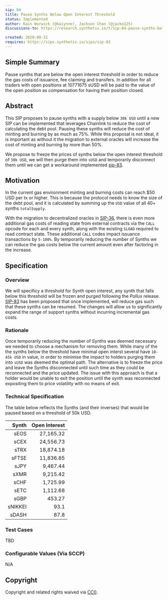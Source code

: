 ```yaml
---
sip: 84
title: Pause Synths Below Open Interest Threshold
status: Implemented
author: Kain Warwick (@kaiynne), Jackson Chan (@jacko125)
discussions-to: https://research.synthetix.io/t/sip-84-pause-synths-below-open-interest-threshold/189

created: 2020-08-31
requires: https://sips.synthetix.io/sips/sip-83
---
```


## Simple Summary

<!--"If you can't explain it simply, you don't understand it well enough." Simply describe the outcome the proposed changes intends to achieve. This should be non-technical and accessible to a casual community member.-->

Pause synths that are below the open interest threshold in order to reduce the gas costs of issuance, fee claiming and transfers. In addition for all traders with open positions at 10771675 sUSD will be paid to the value of the open position as compensation for having their position closed.

## Abstract

<!--A short (~200 word) description of the proposed change, the abstract should clearly describe the proposed change. This is what *will* be done if the SIP is implemented, not *why* it should be done or *how* it will be done. If the SIP proposes deploying a new contract, write, "we propose to deploy a new contract that will do x".-->

This SIP proposes to pause synths with a supply below `30k USD` until a new SIP can be implemented that leverages Chainlink to reduce the cost of calculating the debt pool. Pausing these synths will reduce the cost of minting and burning by as much as 75%. While this proposal is not ideal, it is important as without it the migration to external oracles will increase the cost of minting and burning by more than 50%.

We propose to freeze the prices of synths below the open interest threshold of `30k USD`, we will then purge them into `sUSD` and temporarily disconnect them until we can get a workaround implemented [sip-83](https://sips.synthetix.io/sips/sip-83).

## Motivation

<!--This is the problem statement. This is the *why* of the SIP. It should clearly explain *why* the current state of the protocol is inadequate.  It is critical that you explain *why* the change is needed, if the SIP proposes changing how something is calculated, you must address *why* the current calculation is innaccurate or wrong. This is not the place to describe how the SIP will address the issue!-->

In the current gas environment minting and burning costs can reach \$50 USD per tx or higher. This is because the protocol needs to know the size of the debt pool, and it is calculated by summing up the `USD` value of all 40+ synths `totalSupply`.

With the migration to decentralized oracles in [SIP-36](https://sips.synthetix.io/sips/sip-36), there is even more additional gas costs of reading state from external contracts via the `CALL` opcode for each and every synth, along with the existing `SLOAD` required to read contract state. These additional `CALL` codes impact issuance transactions by `5-100%`. By temporarily reducing the number of Synths we can reduce the gas costs below the current amount even after factoring in the increase.

## Specification

<!--The specification should describe the syntax and semantics of any new feature, there are five sections
1. Overview
2. Rationale
3. Technical Specification
4. Test Cases
5. Configurable Values
-->

### Overview

<!--This is a high level overview of *how* the SIP will solve the problem. The overview should clearly describe how the new feature will be implemented.-->

We will specificy a threshold for Synth open interest, any synth that falls below this threshold will be frozen and purged following the _Pollux_ release. [SIP-83](https://sips.synthetix.io/sips/sip-83) has been proposed that once implemented, will reduce gas such that these synths can be resumed. The changes will allow us to significantly expand the range of support synths without incurring incremental gas costs.

### Rationale

<!--This is where you explain the reasoning behind how you propose to solve the problem. Why did you propose to implement the change in this way, what were the considerations and trade-offs. The rationale fleshes out what motivated the design and why particular design decisions were made. It should describe alternate designs that were considered and related work. The rationale may also provide evidence of consensus within the community, and should discuss important objections or concerns raised during discussion.-->

Once temporarily reducing the number of Synths was deemed necessary we needed to choose a mechanism for removing them. While many of the the synths below the threshold have minimal open interst several have `10-45k USD` in value, in order to minimise the impact to holders purging them into `sUSD` was deemed the optimal path. The alternative is to freeze the price and leave the Synths disconnected until such time as they could be reconnected and the price updated. The issue with this approach is that a holder would be unable to exit the position until the synth was reconnected expositing them to price volatility with no means of exit.

### Technical Specification

<!--The technical specification should outline the public API of the changes proposed. That is, changes to any of the interfaces Synthetix currently exposes or the creations of new ones.-->

The table below reflects the Synths (and their inverses) that would be paused based on a threshold of 50k USD.

|  Synth   | Open Interest|
|--------:|----------:|
|    sEOS | 27,165.32 |
|    sCEX | 24,556.73 |
|    sTRX | 18,874.18 |
|   sFTSE | 11,836.85 |
|    sJPY |  9,467.44 |
|    sXMR |  9,215.42 |
|    sCHF |  1,725.99 |
|    sETC |  1,112.68 |
|    sGBP |    453.27 |
| sNIKKEI |      93.1 |
|   sDASH |      87.8 |

### Test Cases

<!--Test cases for an implementation are mandatory for SIPs but can be included with the implementation..-->

TBD

### Configurable Values (Via SCCP)

<!--Please list all values configurable via SCCP under this implementation.-->

N/A

## Copyright

Copyright and related rights waived via [CC0](https://creativecommons.org/publicdomain/zero/1.0/).
